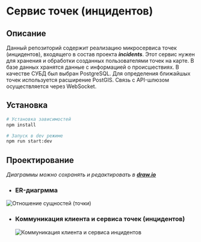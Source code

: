# Сервис точек (инцидентов)

## Описание

Данный репозиторий содержит реализацию микросервиса точек (инцидентов), входящего в состав проекта ***incidents***.
Этот сервис нужен для хранения и обработки созданных пользователями точек на карте. В базе данных хранятся данные с информацией о происшествиях.
В качестве CУБД был выбран PostgreSQL. Для определения ближайшых точек используется расширение PostGIS.
Связь с API-шлюзом осуществляется через WebSocket.

## Установка

```bash
# Установка зависимостей
npm install

# Запуск в dev режиме
npm run start:dev
```

## Проектирование

_Диаграммы можно сохранять и редактировать в ***[draw.io](https://app.diagrams.net/)***_
  
- ### ER-диагрмма 
 ![Отношение сущностей (точки)](https://github.com/user-attachments/assets/a731f019-a763-46c9-b132-a2ea4f9b7dab)


- ### Коммуникация клиента и сервиса точек (инцидентов)
  ![Коммуникация клиента и сервиса инцидентов](https://github.com/user-attachments/assets/686787f9-6b53-407e-87f9-8bfe61007320)



